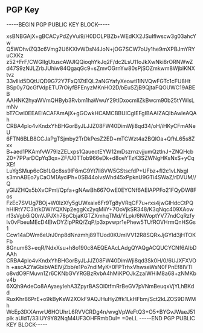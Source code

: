 ## PGP Key
-----BEGIN PGP PUBLIC KEY BLOCK-----

xsBNBGAjX+gBCACyPdZyVui9/H0DOLPBZb+WEdKX2JSuIflwscw3g03ahcYw
Q5WOhviZQ3c6Vmg2U6KXlvWDsN4JoN+jOG7SCW7oUy1he9mXPBJmYRYuCXKz
z52+FrF/CWGIIgUtuscAWJIQQioqhYkJq2F/dc2LsU11oJkXwNki8rORNWwZ
d47S9zNJLZrbJUhiw84QgaqGc9+sZmvOGrnYw80sPjSOZmkwm8WjblKNXtvz
33vlIid5DQtUQD9G72Y7FxQ1ZtEQL2aNGYafyXeowtI1lNVQwFGTc1cFU8Ht
BSp0y7QcGfVdpETU7rOiyfBFEnyzMKnHO2D/bEuSZjB9QjtaFQOUWC19ABEB
AAHNK2hyaWVmQHByb3Rvbm1haWwuY29tIDxocmllZkBwcm90b25tYWlsLmNv
bT7CwI0EEAEIACAFAmAjX+gGCwkHCAMCBBUICgIEFgIBAAIZAQIbAwIeAQAh
CRBA4plo4vKndxYhBHGorByJLJJZ08FW40DimWji8qd34/oH/iHKyCFmANeU
6FTN6BLB8CCJaPgTSjmby2TrDkPesZ2ED+mTCWzt4a2BQlOa+QfhL65s8Zxx
B+aed1PKAmfvW79IzZELxps1QaueotEYW12mDszrnzvjjumQztlnJ+ZNQHcb
Z0+7PParDCpYq3qx+ZF/U0TTob966eDk+d8oeYTzK3SZWNgHKsNxS+yCqXEf
LuYgSMup6cGb1LQc8ss9lF6mG9Yt7li8VW5GStscfdP+UFbz+fI2c1vLNxgI
s3mnABEo7yCaOM1AyciPh+0SB44olvsWhd45xPpknU9GTi4SWaZ/rDVUM//Q
yGlJZHQs5bXvCPmI/Qpfa+gNAwBh667OwE0EYCNf6AEIAPPFo21FQyDW8Fos
FzEc7SVUg7BOj+W0lzXfy5gUWxaix6Fr9Tg8yVRqCF7u+rxs4jwGlHdcCtPQ
hHIRtY7C3lr/kDWIYQXNp2eggKx2yqMiiY+7OoVjkSR348/K3qNqc409XAow
rf3sVgb6iQ0nVJPJXh78pCbjaKGTZXmhqTMd/YLpk/6NWoptYV77ndCqRzfy
Iv0vFbeuMEcD4EIwDYZIpPRQ/ZqP/p3xpvwpr1ePhew5TUfROVHrmQnHSGs1
Ccw14aDWm6eUrJ0np8dNnzmhj89TUod0KUmIVV12R8SQRxJjGYId3jHTOKFb
8Gnum63+eqR/NdxXsu+h8o190c8AEQEAAcLAdgQYAQgACQUCYCNf6AIbDAAh
CRBA4plo4vKndxYhBHGorByJLJJZ08FW40DimWji8qd3Sk0H/0/6UJXFXVOh
+ascA2YaGbibVAElVjZbb/e1Po7ndlMyK+0FPTrhxVhwseWsN0FPnEf8IVTl
o8vdO9FMuvn1Zr6CKNbGVYRGBzRvbA4hMiKPOJkZzaiWHiM8a68+zNMKbv4b
6XQh9AdeCo8AAyaeyIehA3ZpyrBASOl0tfmRrBeGV7pVNmBeuqxVjYLhBKdd
RuxKhr86PrE+o9kByKsW2XOkF9AQJHuHyZffk1LkHFbm/Sct2kLZOS9DIWMh
WcEp3lXXAnvrU6HOUhrL6RVVCRDg4n/wvgVpWeFtQ3+O5+BYGvJWaeJ51pIk
aUldT/33lUY9Y82NqM4UF3OHFRmbDuI=
=0eLL
-----END PGP PUBLIC KEY BLOCK-----
